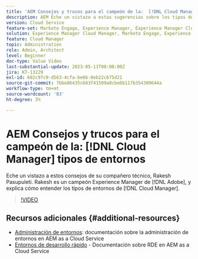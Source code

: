 ```yaml
---
title: 'AEM Consejos y trucos para el campeón de la:  [!DNL Cloud Manager] Tipos de entornos'
description: AEM Eche un vistazo a estas sugerencias sobre los tipos de entorno de  [!DNL Cloud Manager] de parte de Rakesh Pasupuleti, campeón y experto en la materia y experto en la materia, que también es el campeón de la industria de la.
version: Cloud Service
feature-set: Marketo Engage, Experience Manager, Experience Manager Cloud Manager
solution: Experience Manager Cloud Manager, Marketo Engage, Experience Manager Cloud Manager
feature: Cloud Manager
topic: Administration
role: Admin, Architect
level: Beginner
doc-type: Value Video
last-substantial-update: 2023-05-11T00:00:00Z
jira: KT-13229
exl-id: 682c97c0-d563-4cfa-be6b-0eb22c675d21
source-git-commit: 7bbe86435c683f41509a8cbe6b117b354309644a
workflow-type: tm+mt
source-wordcount: '83'
ht-degree: 3%

---
```


# AEM Consejos y trucos para el campeón de la: [!DNL Cloud Manager] tipos de entornos

Eche un vistazo a estos consejos de su compañero técnico, Rakesh Pasupuleti. Rakesh es un campeón Experience Manager de [!DNL Adobe], y explica cómo entender los tipos de entornos de [!DNL Cloud Manager].

>[!VIDEO](https://video.tv.adobe.com/v/3419297?quality=12&learn=on)

## Recursos adicionales {#additional-resources}

* [Administración de entornos](https://experienceleague.adobe.com/docs/experience-manager-cloud-service/content/implementing/using-cloud-manager/manage-environments.html): documentación sobre la administración de entornos en AEM as a Cloud Service
* [Entornos de desarrollo rápido](https://experienceleague.adobe.com/docs/experience-manager-cloud-service/content/implementing/developing/rapid-development-environments.html?lang=es) - Documentación sobre RDE en AEM as a Cloud Service
